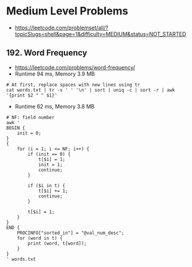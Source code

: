 # Medium Level Problems

- https://leetcode.com/problemset/all/?topicSlugs=shell&page=1&difficulty=MEDIUM&status=NOT_STARTED


## 192. Word Frequency

- https://leetcode.com/problems/word-frequency/
- Runtime 94 ms, Memory 3.9 MB
```shell
# At first, replace spaces with new lines using tr
cat words.txt | tr -s ' ' '\n' | sort | uniq -c | sort -r | awk '{print $2 " " $1}'
```
- Runtime 62 ms, Memory 3.8 MB
```shell
# NF: field number
awk '
BEGIN {
    init = 0;
}
{
    for (i = 1; i <= NF; i++) {
        if (init == 0) {
            t[$i] = 1;
            init = 1;
            continue;
        }

        if ($i in t) {
            t[$i] += 1;
            continue;
        }

        t[$i] = 1;
    }
}
END {
    PROCINFO["sorted_in"] = "@val_num_desc";
    for (word in t) {
        print (word, t[word]);
    }
}
' words.txt
```
